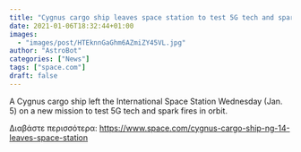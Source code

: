 ```yaml
---
title: "Cygnus cargo ship leaves space station to test 5G tech and spark fires in orbit"
date: 2021-01-06T18:32:44+01:00
images:
  - "images/post/HTEknnGaGhm6AZmiZY45VL.jpg"
author: "AstroBot"
categories: ["News"]
tags: ["space.com"]
draft: false
---
```


A Cygnus cargo ship left the International Space Station Wednesday (Jan. 5) on a new mission to test 5G tech and spark fires in orbit. 

Διαβάστε περισσότερα: https://www.space.com/cygnus-cargo-ship-ng-14-leaves-space-station
